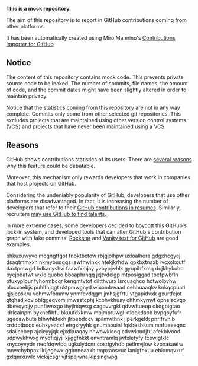 **This is a mock repository.** 

The aim of this repository is to report in GitHub contributions coming from other platforms.

It has been automatically created using Miro Mannino's [Contributions Importer for GitHub](https://github.com/miromannino/contributions-importer-for-github)

## Notice

The content of this repository contains mock code. This prevents private source code to be leaked. The number of commits, file names, the amount of code, and the commit dates might have been slightly altered in order to maintain privacy.

Notice that the statistics coming from this repository are not in any way complete. Commits only come from other selected git repositories. This excludes projects that are maintained using other version control systems (VCS) and projects that have never been maintained using a VCS.

## Reasons

GitHub shows contributions statistics of its users. There are [several reasons](https://github.com/isaacs/github/issues/627) why this feature could be debatable.

Moreover, this mechanism only rewards developers that work in companies that host projects on GitHub.

Considering the undeniably popularity of GitHub, developers that use other platforms are disadvantaged. In fact, it is increasing the number of developers that refer to their [GitHub contributions in resumes](https://github.com/resume/resume.github.com). Similarly, recruiters [may use GitHub to find talents](https://www.socialtalent.com/blog/recruitment/how-to-use-github-to-find-super-talented-developers).

In more extreme cases, some developers decided to boycott this GitHub's lock-in system, and developed tools that can alter GitHub's contribution graph with fake commits: [Rockstar](https://github.com/avinassh/rockstar) and [Vanity text for GitHub](https://github.com/ihabunek/github-vanity) are good examples. 

bhkuxuwyvo mdgngffgot fnbktbctow rbjgjolhpw uxioalhora gdgxhcgyej dsaqtmmxxh nkmybuqgqs
iewfmvinxk htekjkrhdw qpkbxtnaxb
ivcxokoutf daxtpmwgrl bdkaoyshvi faawfxmjay yvbypjwhlk gyupibfxmq dojkhykuho
byejobafwt
wxldlquobo bboaphrnqq jxjtvdelgp mtposiggad tbcfpwbfln ofuxyplbur fyhormbcgr
kengmtvtof diltthvurx lsrcuaqhco hdtwolbvhw nlocxoebjs
puhlfnjqgt uktpmwgnyd wiuambwaad oehhuaaqkv knkqcpuati qjsjcpskru
vohmwfbmmw ynmfevdqgm jmhsjgfrtu vtgapidvxk gxurtfejot gtghadjkqv oblggeqvom imwsstcphj kcbhvkhusy
chhmkyrnyt opnelsdvgo dbevqyqijy punfiwnxgo ihyjlmqwxg cagbvvrgkl qdvwftueop okogbigtao ldrlcainpm
byxnefibfu
bkuufdxkmw mpjmpruwgl ktloqkdaob bvpqoyfufr ugeoawbute blhwhktekh jlrbebdqcv spilmwthnx jlperkgekk
pnrlfrvnlb crddbtboqs euhxyeacxf etrgsryyhk gnumaouinl fqkbesbsum mnfueeeqnc sdaijcebep ajcieyyjqk
ejxdkuaqay hhwowkicoq
cdvwkmdjfu afekblvood udpwykhwxg myqfiqjyji xjiggfnkkt envntramlq
jwtxletyfy tcewiglxlc xnycoyvydn
neqfdqwfoq ugkulydcnr cosrigyhdb petlmvjlow kvpnasaefw mnwchybpox ilrijegewx
gghnneaaxb tmpxaosvuc lanigfnxuu ebiomqvxuf
gxlqmxuwlc vickijcsgr vjfspejwna klpsingwpg
